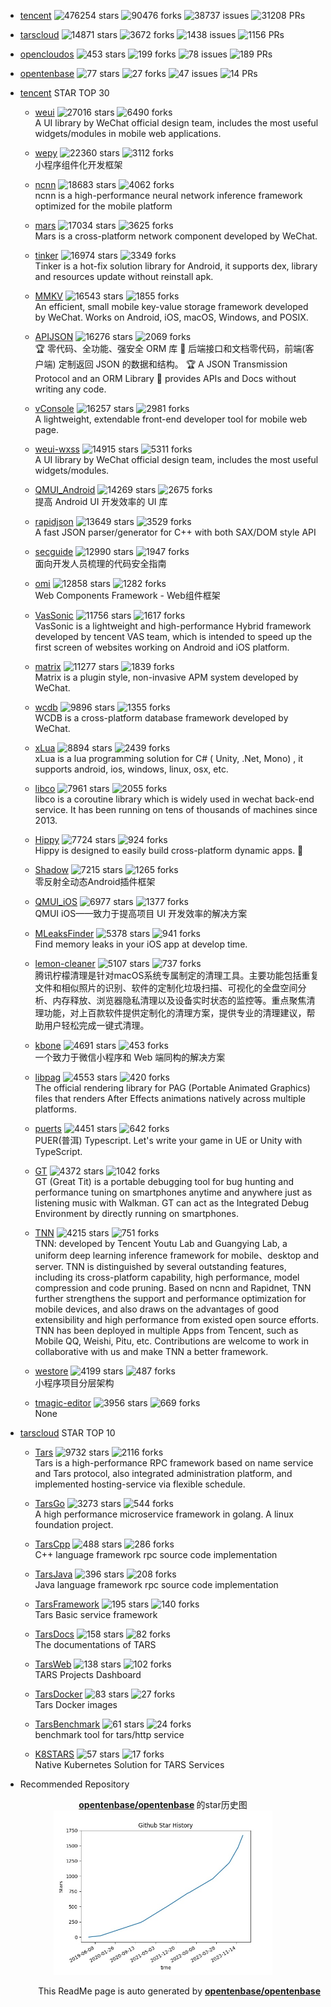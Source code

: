 
+ [tencent](https://github.com/tencent)
![476254 stars](https://img.shields.io/badge/Stars-476254-green)
![90476 forks](https://img.shields.io/badge/Forks-90476-green)
![38737 issues](https://img.shields.io/badge/Issues-38737-green)
![31208 PRs](https://img.shields.io/badge/PRs-31208-green)

+ [tarscloud](https://github.com/tarscloud)
![14871 stars](https://img.shields.io/badge/Stars-14871-green)
![3672 forks](https://img.shields.io/badge/Forks-3672-green)
![1438 issues](https://img.shields.io/badge/Issues-1438-green)
![1156 PRs](https://img.shields.io/badge/PRs-1156-green)

+ [opencloudos](https://github.com/opencloudos)
![453 stars](https://img.shields.io/badge/Stars-453-green)
![199 forks](https://img.shields.io/badge/Forks-199-green)
![78 issues](https://img.shields.io/badge/Issues-78-green)
![189 PRs](https://img.shields.io/badge/PRs-189-green)

+ [opentenbase](https://github.com/opentenbase)
![77 stars](https://img.shields.io/badge/Stars-77-green)
![27 forks](https://img.shields.io/badge/Forks-27-green)
![47 issues](https://img.shields.io/badge/Issues-47-green)
![14 PRs](https://img.shields.io/badge/PRs-14-green)



+ [tencent](https://github.com/tencent) STAR TOP 30
    
    + [weui](https://github.com/tencent/weui) 
    ![27016 stars](https://img.shields.io/badge/Stars-27016-green)
    ![6490 forks](https://img.shields.io/badge/Forks-6490-green)  
    A UI library by WeChat official design team, includes the most useful widgets/modules in mobile web applications.
    
    + [wepy](https://github.com/tencent/wepy) 
    ![22360 stars](https://img.shields.io/badge/Stars-22360-green)
    ![3112 forks](https://img.shields.io/badge/Forks-3112-green)  
    小程序组件化开发框架
    
    + [ncnn](https://github.com/tencent/ncnn) 
    ![18683 stars](https://img.shields.io/badge/Stars-18683-green)
    ![4062 forks](https://img.shields.io/badge/Forks-4062-green)  
    ncnn is a high-performance neural network inference framework optimized for the mobile platform
    
    + [mars](https://github.com/tencent/mars) 
    ![17034 stars](https://img.shields.io/badge/Stars-17034-green)
    ![3625 forks](https://img.shields.io/badge/Forks-3625-green)  
    Mars is a cross-platform network component  developed by WeChat.
    
    + [tinker](https://github.com/tencent/tinker) 
    ![16974 stars](https://img.shields.io/badge/Stars-16974-green)
    ![3349 forks](https://img.shields.io/badge/Forks-3349-green)  
    Tinker is a hot-fix solution library for Android, it supports dex, library and resources update without reinstall apk.
    
    + [MMKV](https://github.com/tencent/MMKV) 
    ![16543 stars](https://img.shields.io/badge/Stars-16543-green)
    ![1855 forks](https://img.shields.io/badge/Forks-1855-green)  
    An efficient, small mobile key-value storage framework developed by WeChat. Works on Android, iOS, macOS, Windows, and POSIX.
    
    + [APIJSON](https://github.com/tencent/APIJSON) 
    ![16276 stars](https://img.shields.io/badge/Stars-16276-green)
    ![2069 forks](https://img.shields.io/badge/Forks-2069-green)  
    🏆 零代码、全功能、强安全 ORM 库 🚀 后端接口和文档零代码，前端(客户端) 定制返回 JSON 的数据和结构。 🏆 A JSON Transmission Protocol and an ORM Library 🚀  provides APIs and Docs without writing any code.
    
    + [vConsole](https://github.com/tencent/vConsole) 
    ![16257 stars](https://img.shields.io/badge/Stars-16257-green)
    ![2981 forks](https://img.shields.io/badge/Forks-2981-green)  
    A lightweight, extendable front-end developer tool for mobile web page.
    
    + [weui-wxss](https://github.com/tencent/weui-wxss) 
    ![14915 stars](https://img.shields.io/badge/Stars-14915-green)
    ![5311 forks](https://img.shields.io/badge/Forks-5311-green)  
    A UI library by WeChat official design team, includes the most useful widgets/modules.
    
    + [QMUI_Android](https://github.com/tencent/QMUI_Android) 
    ![14269 stars](https://img.shields.io/badge/Stars-14269-green)
    ![2675 forks](https://img.shields.io/badge/Forks-2675-green)  
    提高 Android UI 开发效率的 UI 库
    
    + [rapidjson](https://github.com/tencent/rapidjson) 
    ![13649 stars](https://img.shields.io/badge/Stars-13649-green)
    ![3529 forks](https://img.shields.io/badge/Forks-3529-green)  
    A fast JSON parser/generator for C++ with both SAX/DOM style API
    
    + [secguide](https://github.com/tencent/secguide) 
    ![12990 stars](https://img.shields.io/badge/Stars-12990-green)
    ![1947 forks](https://img.shields.io/badge/Forks-1947-green)  
    面向开发人员梳理的代码安全指南
    
    + [omi](https://github.com/tencent/omi) 
    ![12858 stars](https://img.shields.io/badge/Stars-12858-green)
    ![1282 forks](https://img.shields.io/badge/Forks-1282-green)  
    Web Components Framework - Web组件框架
    
    + [VasSonic](https://github.com/tencent/VasSonic) 
    ![11756 stars](https://img.shields.io/badge/Stars-11756-green)
    ![1617 forks](https://img.shields.io/badge/Forks-1617-green)  
    VasSonic is a lightweight and high-performance Hybrid framework developed by tencent VAS team, which is intended to speed up the first screen of websites working on Android and iOS platform. 
    
    + [matrix](https://github.com/tencent/matrix) 
    ![11277 stars](https://img.shields.io/badge/Stars-11277-green)
    ![1839 forks](https://img.shields.io/badge/Forks-1839-green)  
    Matrix is a plugin style, non-invasive APM system developed by WeChat.
    
    + [wcdb](https://github.com/tencent/wcdb) 
    ![9896 stars](https://img.shields.io/badge/Stars-9896-green)
    ![1355 forks](https://img.shields.io/badge/Forks-1355-green)  
    WCDB is a cross-platform database framework developed by WeChat.
    
    + [xLua](https://github.com/tencent/xLua) 
    ![8894 stars](https://img.shields.io/badge/Stars-8894-green)
    ![2439 forks](https://img.shields.io/badge/Forks-2439-green)  
    xLua is a lua programming solution for  C# ( Unity, .Net, Mono) , it supports android, ios, windows, linux, osx, etc.
    
    + [libco](https://github.com/tencent/libco) 
    ![7961 stars](https://img.shields.io/badge/Stars-7961-green)
    ![2055 forks](https://img.shields.io/badge/Forks-2055-green)  
    libco is a coroutine library which is widely used in wechat  back-end service. It has been running on tens of thousands of machines since 2013.
    
    + [Hippy](https://github.com/tencent/Hippy) 
    ![7724 stars](https://img.shields.io/badge/Stars-7724-green)
    ![924 forks](https://img.shields.io/badge/Forks-924-green)  
    Hippy is designed to easily build cross-platform dynamic apps. 👏
    
    + [Shadow](https://github.com/tencent/Shadow) 
    ![7215 stars](https://img.shields.io/badge/Stars-7215-green)
    ![1265 forks](https://img.shields.io/badge/Forks-1265-green)  
    零反射全动态Android插件框架
    
    + [QMUI_iOS](https://github.com/tencent/QMUI_iOS) 
    ![6977 stars](https://img.shields.io/badge/Stars-6977-green)
    ![1377 forks](https://img.shields.io/badge/Forks-1377-green)  
    QMUI iOS——致力于提高项目 UI 开发效率的解决方案
    
    + [MLeaksFinder](https://github.com/tencent/MLeaksFinder) 
    ![5378 stars](https://img.shields.io/badge/Stars-5378-green)
    ![941 forks](https://img.shields.io/badge/Forks-941-green)  
    Find memory leaks in your iOS app at develop time.
    
    + [lemon-cleaner](https://github.com/tencent/lemon-cleaner) 
    ![5107 stars](https://img.shields.io/badge/Stars-5107-green)
    ![737 forks](https://img.shields.io/badge/Forks-737-green)  
    腾讯柠檬清理是针对macOS系统专属制定的清理工具。主要功能包括重复文件和相似照片的识别、软件的定制化垃圾扫描、可视化的全盘空间分析、内存释放、浏览器隐私清理以及设备实时状态的监控等。重点聚焦清理功能，对上百款软件提供定制化的清理方案，提供专业的清理建议，帮助用户轻松完成一键式清理。
    
    + [kbone](https://github.com/tencent/kbone) 
    ![4691 stars](https://img.shields.io/badge/Stars-4691-green)
    ![453 forks](https://img.shields.io/badge/Forks-453-green)  
    一个致力于微信小程序和 Web 端同构的解决方案
    
    + [libpag](https://github.com/tencent/libpag) 
    ![4553 stars](https://img.shields.io/badge/Stars-4553-green)
    ![420 forks](https://img.shields.io/badge/Forks-420-green)  
    The official rendering library for PAG (Portable Animated Graphics) files that renders After Effects animations natively across multiple platforms.
    
    + [puerts](https://github.com/tencent/puerts) 
    ![4451 stars](https://img.shields.io/badge/Stars-4451-green)
    ![642 forks](https://img.shields.io/badge/Forks-642-green)  
    PUER(普洱) Typescript. Let's write your game in UE or Unity with TypeScript.
    
    + [GT](https://github.com/tencent/GT) 
    ![4372 stars](https://img.shields.io/badge/Stars-4372-green)
    ![1042 forks](https://img.shields.io/badge/Forks-1042-green)  
    GT (Great Tit) is a portable debugging tool for bug hunting and performance tuning on smartphones anytime and anywhere just as listening music with Walkman. GT can act as the Integrated Debug Environment by directly running on smartphones.
    
    + [TNN](https://github.com/tencent/TNN) 
    ![4215 stars](https://img.shields.io/badge/Stars-4215-green)
    ![751 forks](https://img.shields.io/badge/Forks-751-green)  
    TNN: developed by Tencent Youtu Lab and Guangying Lab, a uniform deep learning inference framework for mobile、desktop and server. TNN is distinguished by several outstanding features, including its cross-platform capability, high performance, model compression and code pruning. Based on ncnn and Rapidnet, TNN further strengthens the support and performance optimization for mobile devices, and also draws on the advantages of good extensibility and high performance from existed open source efforts. TNN has been deployed in multiple Apps from Tencent, such as Mobile QQ, Weishi, Pitu, etc. Contributions are welcome to work in collaborative with us and make TNN a better framework. 
    
    + [westore](https://github.com/tencent/westore) 
    ![4199 stars](https://img.shields.io/badge/Stars-4199-green)
    ![487 forks](https://img.shields.io/badge/Forks-487-green)  
    小程序项目分层架构
    
    + [tmagic-editor](https://github.com/tencent/tmagic-editor) 
    ![3956 stars](https://img.shields.io/badge/Stars-3956-green)
    ![669 forks](https://img.shields.io/badge/Forks-669-green)  
    None
    

+ [tarscloud](https://github.com/tarscloud) STAR TOP 10
    
    + [Tars](https://github.com/tarscloud/Tars) 
    ![9732 stars](https://img.shields.io/badge/Stars-9732-green)
    ![2116 forks](https://img.shields.io/badge/Forks-2116-green)  
    Tars is a high-performance RPC framework based on name service and Tars protocol, also integrated administration platform, and implemented hosting-service via flexible schedule.
    
    + [TarsGo](https://github.com/tarscloud/TarsGo) 
    ![3273 stars](https://img.shields.io/badge/Stars-3273-green)
    ![544 forks](https://img.shields.io/badge/Forks-544-green)  
    A  high performance microservice  framework  in golang. A linux foundation project.
    
    + [TarsCpp](https://github.com/tarscloud/TarsCpp) 
    ![488 stars](https://img.shields.io/badge/Stars-488-green)
    ![286 forks](https://img.shields.io/badge/Forks-286-green)  
    C++ language framework rpc source code implementation
    
    + [TarsJava](https://github.com/tarscloud/TarsJava) 
    ![396 stars](https://img.shields.io/badge/Stars-396-green)
    ![208 forks](https://img.shields.io/badge/Forks-208-green)  
    Java language framework rpc source code implementation
    
    + [TarsFramework](https://github.com/tarscloud/TarsFramework) 
    ![195 stars](https://img.shields.io/badge/Stars-195-green)
    ![140 forks](https://img.shields.io/badge/Forks-140-green)  
    Tars Basic service framework
    
    + [TarsDocs](https://github.com/tarscloud/TarsDocs) 
    ![158 stars](https://img.shields.io/badge/Stars-158-green)
    ![82 forks](https://img.shields.io/badge/Forks-82-green)  
    The documentations of TARS
    
    + [TarsWeb](https://github.com/tarscloud/TarsWeb) 
    ![138 stars](https://img.shields.io/badge/Stars-138-green)
    ![102 forks](https://img.shields.io/badge/Forks-102-green)  
    TARS Projects Dashboard
    
    + [TarsDocker](https://github.com/tarscloud/TarsDocker) 
    ![83 stars](https://img.shields.io/badge/Stars-83-green)
    ![27 forks](https://img.shields.io/badge/Forks-27-green)  
    Tars Docker  images
    
    + [TarsBenchmark](https://github.com/tarscloud/TarsBenchmark) 
    ![61 stars](https://img.shields.io/badge/Stars-61-green)
    ![24 forks](https://img.shields.io/badge/Forks-24-green)  
    benchmark tool for tars/http service
    
    + [K8STARS](https://github.com/tarscloud/K8STARS) 
    ![57 stars](https://img.shields.io/badge/Stars-57-green)
    ![17 forks](https://img.shields.io/badge/Forks-17-green)  
    Native Kubernetes  Solution for TARS Services
    


+ Recommended Repository  
<p align="center">
      <strong>
        <a href="https://github.com/opentenbase/opentenbase" target="_blank">opentenbase/opentenbase</a>
      </strong>  的star历史图
  <br>
  <img src="https://raw.githubusercontent.com/ButterAndButterfly/GithubTools/master/data/stars_history.jpg" width="350px"></img>    
</p>

<p align="right">
      This ReadMe page is auto generated by 
      <strong>
        <a href="https://github.com/opentenbase/opentenbase" target="_blank">opentenbase/opentenbase</a><br>
      </strong>   
</p>
